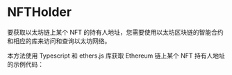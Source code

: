 # NFTHolder
要获取以太坊链上某个 NFT 的持有人地址，您需要使用以太坊区块链的智能合约和相应的库来访问和查询以太坊网络。

本方法使用 Typescript 和 ethers.js 库获取 Ethereum 链上某个 NFT 持有人地址的示例代码：

